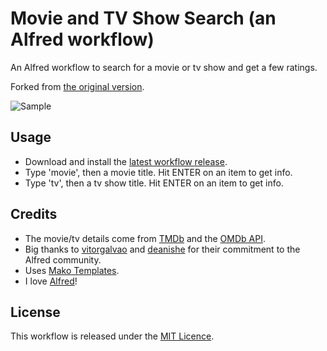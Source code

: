 # Movie and TV Show Search (an Alfred workflow)

An Alfred workflow to search for a movie or tv show and get a few ratings.

Forked from [the original version](https://github.com/tmcknight/Movie-and-TV-Show-Search-Alfred-Workflow/).

![Sample](https://raw.githubusercontent.com/chrishol/Movies-Alfred-Workflow/master/example.gif)

## Usage

- Download and install the [latest workflow release](https://github.com/chrishol/Movie-and-TV-Show-Search-Alfred-Workflow/releases/latest).
- Type 'movie', then a movie title. Hit ENTER on an item to get info.
- Type 'tv', then a tv show title. Hit ENTER on an item to get info.

## Credits

- The movie/tv details come from [TMDb](https://themoviedb.org/) and the [OMDb API](https://www.omdbapi.com).
- Big thanks to [vitorgalvao](https://github.com/vitorgalvao) and [deanishe](https://github.com/deanishe) for their commitment to the Alfred community.
- Uses [Mako Templates](https://www.makotemplates.org).
- I love [Alfred](https://alfredapp.com/)!

## License

This workflow is released under the [MIT Licence](https://opensource.org/licenses/MIT).
